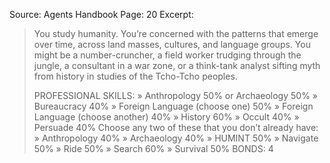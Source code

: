 Source: Agents Handbook
Page: 20
Excerpt:
> You study humanity. You’re concerned with the patterns that emerge over time, across land masses, cultures, and language groups. You might be a number-cruncher, a field worker trudging through the jungle, a consultant in a war zone, or a think-tank analyst sifting myth from history in studies of the Tcho-Tcho peoples.
>
> PROFESSIONAL SKILLS:
	» Anthropology 50% or Archaeology 50%
	» Bureaucracy 40%
	» Foreign Language (choose one) 50%
	» Foreign Language (choose another) 40%
	» History 60%
	» Occult 40%
	» Persuade 40%
> Choose any two of these that you don’t already have:
	» Anthropology 40%
	» Archaeology 40%
	» HUMINT 50%
	» Navigate 50%
	» Ride 50%
	» Search 60%
	» Survival 50%
> BONDS: 4